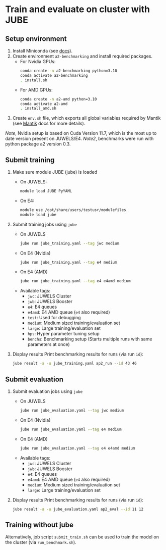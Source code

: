 # Train and evaluate on cluster with JUBE

## Setup environment
1. Install Miniconda (see [docs](https://docs.conda.io/projects/conda/en/latest/user-guide/install/linux.html)).
2. Create environment `a2-benchmarking` and install required packages.
    * For Nvidia GPUs:
        ```bash
        conda create -n a2-benchmarking python=3.10
        conda activate a2-benchmarking
        . install.sh
        ```
    * For AMD GPUs:
        ```bash
        conda create -n a2-amd python=3.10
        conda activate a2-amd
        . install_amd.sh
        ```
3. Create `env.sh` file, which exports all global variables required by Mantik (see [Mantik](https://cloud.mantik.ai/) docs for more details).

*Note*, Nvidia setup is based on Cuda Version 11.7, which is the most up to date version present on JUWELS/E4.
*Note2*, benchmarks were run with python package a2 version 0.3.

## Submit training
1. Make sure module JUBE (jube) is loaded

    * On JUWELS:
        ```bash
        module load JUBE PyYAML
        ```
    * On E4:
        ```bash
        module use /opt/share/users/testusr/modulefiles
        module load jube
        ```
2. Submit training jobs using `jube`
    * On JUWELS
        ```bash
        jube run jube_training.yaml --tag jwc medium
        ```
    * On E4 (Nvidia)
        ```bash
        jube run jube_training.yaml --tag e4 medium
        ```
    * On E4 (AMD)
        ```bash
        jube run jube_training.yaml --tag e4 e4amd medium
        ```
    * Available tags:
        * `jwc`: JUWELS Cluster
        * `jwb`: JUWELS Booster
        * `e4`: E4 queues
        * `e4amd`: E4 AMD queue (`e4` also required)
        * `test`: Used for debugging
        * `medium`: Medium sized training/evaluation set
        * `large`: Large training/evaluation set
        * `hps`: Hyper parameter tuning setup
        * `benchs`: Benchmarking setup (Starts multiple runs with same parameters at once)

3. Display results
    Print benchmarking results for runs (via run `id`):
    ```bash
    jube result -a -u jube_training.yaml ap2_run --id 43 46
    ```
## Submit evaluation
1. Submit evaluation jobs using `jube`
    * On JUWELS
        ```bash
        jube run jube_evaluation.yaml --tag jwc medium
        ```
    * On E4 (Nvidia)
        ```bash
        jube run jube_evaluation.yaml --tag e4 medium
        ```
    * On E4 (AMD)
        ```bash
        jube run jube_evaluation.yaml --tag e4 e4amd medium
        ```
    * Available tags:
        * `jwc`: JUWELS Cluster
        * `jwb`: JUWELS Booster
        * `e4`: E4 queues
        * `e4amd`: E4 AMD queue (`e4` also required)
        * `medium`: Medium sized training/evaluation set
        * `large`: Large training/evaluation set

2. Display results
    Print benchmarking results for runs (via run `id`):
    ```bash
    jube result -a -u jube_evaluation.yaml ap2_eval --id 11 12
    ```

## Training without jube
Alternatively, job script `submit_train.sh` can be used to train the model on the cluster (via `run_benchmark.sh`).